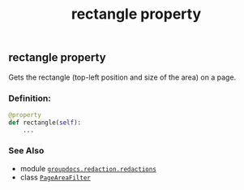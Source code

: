 ﻿---
title: rectangle property
second_title: GroupDocs.Redaction for Python via .NET API References
description: 
type: docs
weight: 30
url: /python-net/groupdocs.redaction.redactions/pageareafilter/rectangle/
is_root: false
---

## rectangle property


Gets the rectangle (top-left position and size of the area) on a page.
### Definition:
```python
@property
def rectangle(self):
    ...
```

### See Also
* module [`groupdocs.redaction.redactions`](../../)
* class [`PageAreaFilter`](/redaction/python-net/groupdocs.redaction.redactions/pageareafilter)
